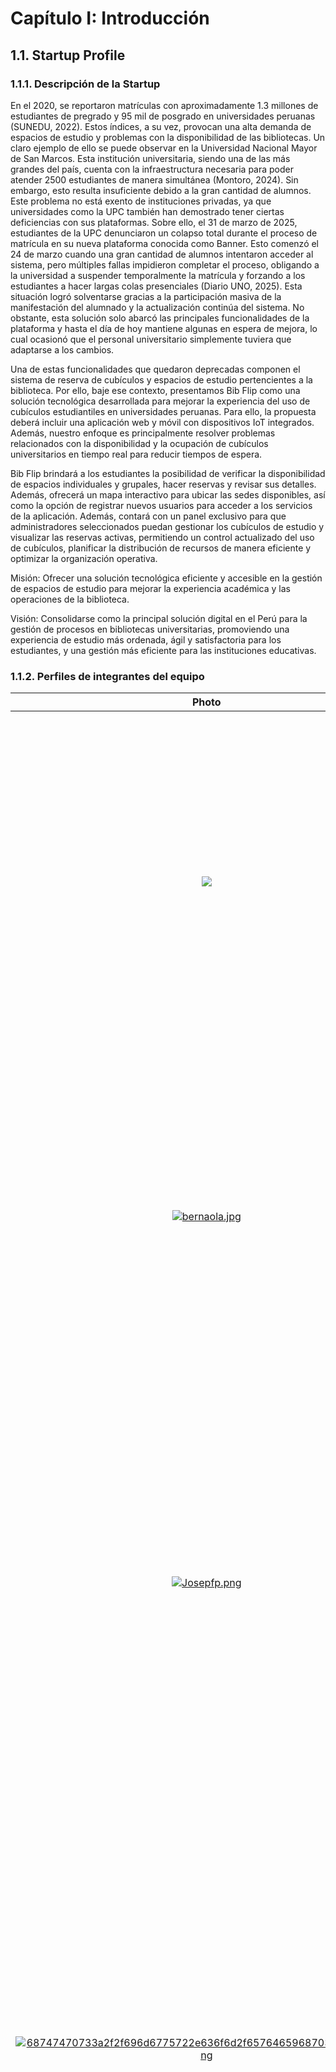 # Capítulo I: Introducción

## 1.1. Startup Profile

### 1.1.1. Descripción de la Startup

En el 2020, se reportaron matrículas con aproximadamente 1.3 millones de estudiantes de pregrado y 95 mil de posgrado en universidades peruanas (SUNEDU, 2022). Estos índices, a su vez, provocan una alta demanda de espacios de estudio y problemas con la disponibilidad de las bibliotecas. Un claro ejemplo de ello se puede observar en la Universidad Nacional Mayor de San Marcos. Esta institución universitaria, siendo una de las más grandes del país, cuenta con la infraestructura necesaria para poder atender 2500 estudiantes de manera simultánea (Montoro, 2024). Sin embargo, esto resulta insuficiente debido a la gran cantidad de alumnos. Este problema no está exento de instituciones privadas, ya que universidades como la UPC también han demostrado tener ciertas deficiencias con sus plataformas. Sobre ello, el 31 de marzo de 2025, estudiantes de la UPC denunciaron un colapso total durante el proceso de matrícula en su nueva plataforma conocida como Banner. Esto comenzó el 24 de marzo cuando una gran cantidad de alumnos intentaron acceder al sistema, pero múltiples fallas impidieron completar el proceso, obligando a la universidad a suspender temporalmente la matrícula y forzando a los estudiantes a hacer largas colas presenciales (Diario UNO, 2025). Esta situación logró solventarse gracias a la participación masiva de la manifestación del alumnado y la actualización continúa del sistema. No obstante, esta solución solo abarcó las principales funcionalidades de la plataforma y hasta el día de hoy mantiene algunas en espera de mejora, lo cual ocasionó que el personal universitario simplemente tuviera que adaptarse a los cambios. 

Una de estas funcionalidades que quedaron deprecadas componen el sistema de reserva de cubículos y espacios de estudio pertencientes a la biblioteca. Por ello, baje ese contexto, presentamos Bib Flip como una solución tecnológica desarrollada para mejorar la experiencia del uso de cubículos estudiantiles en universidades peruanas. Para ello, la propuesta deberá incluir una aplicación web y móvil con dispositivos IoT integrados. Además, nuestro enfoque es principalmente resolver problemas relacionados con la disponibilidad y la ocupación de cubículos universitarios en tiempo real para reducir tiempos de espera. 

Bib Flip brindará a los estudiantes la posibilidad de verificar la disponibilidad de espacios individuales y grupales, hacer reservas y revisar sus detalles. Además, ofrecerá un mapa interactivo para ubicar las sedes disponibles, así como la opción de registrar nuevos usuarios para acceder a los servicios de la aplicación. Además, contará con un panel exclusivo para que administradores seleccionados puedan gestionar los cubículos de estudio y visualizar las reservas activas, permitiendo un control actualizado del uso de cubículos, planificar la distribución de recursos de manera eficiente y optimizar la organización operativa.

Misión:
Ofrecer una solución tecnológica eficiente y accesible en la gestión de espacios de estudio para mejorar la experiencia académica y las operaciones de la biblioteca.

Visión:
Consolidarse como la principal solución digital en el Perú para la gestión de procesos en bibliotecas universitarias, promoviendo una experiencia de estudio más ordenada, ágil y satisfactoria para los estudiantes, y una gestión más eficiente para las instituciones educativas.


### 1.1.2. Perfiles de integrantes del equipo

|           Photo                        |                                                                                                                                                                                                                                                                                                    Description                                                                                                                                                                                                                                                                                                    |
| :------------------------------------------------: | :---------------------------------------------------------------------------------------------------------------------------------------------------------------------------------------------------------------------------------------------------------------------------------------------------------------------------------------------------------------------------------------------------------------------------------------------------------------------------------------------------------------------------------------------------------------------------------------------------------------: |
| <img src="https://i.postimg.cc/6qRCcvNF/Captura-de-pantalla-2024-09-08-151747.png"> | **Aranda Vallejos, Oscar Gabriel** <br> Tengo 20 años y soy estudiante de la carrera de Ingeniería de Software, poseo conocimientos básicos en Unity, C++ y diseño web. Me considero una persona preparada y perseverante en cumplir con los objetivos del proyecto; además, siempre estoy dispuesto a aprender nuevos conceptos.            |
| [![bernaola.jpg](https://i.postimg.cc/PxhJpyCd/bernaola.jpg)](https://postimg.cc/hJycN98Y) | **Bernaola Pérez, André Arturo** <br> Estoy cursando la carrera de Ingeniería de Software, me gusta jugar videojuegos y aprender cosas nuevas en mis ratos libres. Aspiro a trabajar como desarrollador fullstack y me interesa mantenerme actualizado en nuevas tecnologías, buenas prácticas de programación y metodologías ágiles. |
| [![Josepfp.png](https://i.postimg.cc/kMYMqqvJ/Josepfp.png)](https://postimg.cc/3WpQZMqV) | **Gutierrez Garcia, José Eduardo** <br> Tengo 21 años, actualmente me encuentro cruzando mi 7mo ciclo de la carrera de ingeniería de software en la UPC. Me gusta jugar videojuegos y practicar natación, soy un gran aficionado de la tecnología y del ensamblaje de computadoras. Me considero una persona dispuesta siempre a aprender tecnologías nuevas, creativa y responsable.         |
| [![68747470733a2f2f696d6775722e636f6d2f657646596870372e706e67.png](https://i.postimg.cc/hGCC5yVG/68747470733a2f2f696d6775722e636f6d2f657646596870372e706e67.png)](https://postimg.cc/qt3XtGbf) | **Oliveira Paucar, Mauricio** <br> Me gusta mucho aprender cosas nuevas sobre mi carrera, trabajar en equipo de manera proactiva y lograr los objetivos junto a mis compañeros. Me considero una persona ambiciosa, ya que mi meta es llegar a obtener un alto cargo en una empresa que me agrade o formar mi propia empresa relacionada al software. Gracias a ello siempre podré trabajar en algo que me guste y llevar una vida cómoda. Cuento con conocimientos de C + + y HTML. |
| <!-- FOTO DE JOAQUIN --> | **Pedraza Maldonado, Joaquin** <br> <!--Indoxeable--> |
| [![foto-upc.jpg](https://i.postimg.cc/jSpQ1pFv/foto-upc.jpg)](https://postimg.cc/TKcDL4GW) | **Soriano Medrano, Diego** <br>  Estudio la carrera de ingeniería de software. Me considero una persona creativa y paciente. Tengo conocimiento en el uso de diferentes herramientas informáticas y lenguajes de programación. que ayudan a realizar distintos tipos de trabajo y a resolver problemas. Parte de mis habilidades blandas es siempre tomar en cuenta la opinión de mis compañeros, lo cual me facilita el poder trabajar en equipo, para agilizar diferentes actividades. |
| [![pierovelarde.jpg](https://i.postimg.cc/pdj5nykJ/pierovelarde.jpg)](https://postimg.cc/Y4pC5r5v) | **Velarde Luyo, Piero Alberto** <br> Soy Piero, estudio la carrera de ingeniería de software en la Universidad Peruana de Ciencias Aplicadas. Escogí esta carrera por mi facilidad en el uso de las computadoras. Asímismo, por mi interés en el funcionamiento de las anteriores mencionadas y todo respecto a la programación y las tecnologías emergentes. |


## 1.2. Solution Profile

### 1.2.1. Antecedentes y problemática

What (¿Qué problema abordamos?)

La administración ineficaz de los espacios de estudio en las bibliotecas universitarias peruanas es el problema principal. Los alumnos experimentan incertidumbre con respecto a la disponibilidad de cubículos, se frustran cuando no encuentran espacios libres y deben esperar mucho tiempo. Asimismo, el sistema que las universidades suelen otorgar para la reserva de espacios de estudio conlleva un proceso lento y poco eficiente en la mayoría de situaciones.

Who (¿Quién está afectado?)

Se indentifican entre los principales afectados a los estudiantes universitarios que experimentan dificultades para acceder a espacios de estudio cuando los necesitan, especialmente durante períodos altamente concurridos como en semanas de trabajos parciales y finales. En segundo lugar, tenemos al personal de bibliotecas universitarias que Enfrentan desafíos en la gestión manual de cubículos, control de ocupación y planificación de recursos.

### 1.2.2. Lean UX Process



#### 1.2.2.1. Lean UX Problem Statements

<!-- Contenido de Lean UX Problem Statements -->

#### 1.2.2.2. Lean UX Assumptions

##### **Business Outcomes:**

<!-- Contenido de Business Outcomes -->

##### **Users:**

<!-- Contenido de Users -->

##### **User Outcomes & Benefits:**

<!-- Contenido de User Outcomes & Benefits -->

##### **Feature Assumptions:**

<!-- Contenido de Feature Assumptions -->

##### **Business Assumptions:**

<!-- Contenido de Business Assumptions -->

##### **User Assumptions:**

<!-- Contenido de User Assumptions -->

#### 1.2.2.3. Lean UX Hypothesis Statements

<!-- Contenido de Lean UX Hypothesis Statements -->

#### 1.2.2.4. Lean UX Canvas

<!-- Contenido de Lean UX Canvas -->

## 1.3. Segmentos objetivo

Para el desarrollo de nuestra propuesta, se han identificado dos segmentos objetivo principales que representan los stakeholders clave del sistema propuesto.

---

### Segmento 1: Personal de bibliotecas universitarias
Este segmento está conformado por el personal administrativo y operativo de las bibliotecas universitarias, quienes son responsables de la gestión diaria de los espacios de estudio y servicios bibliotecarios. Además, para este segmento se tomará como caso de prueba al personal de la Universidad Peruana de Ciencias Aplicadas en la sede San Miguel. Esto debido a su alta demanda como una de las mejores instituciones privadas en el Perú. 

#### Características Demográficas

- Edad: Personal adulto, entre los 25 y 55 años
- Educación: Técnica o universitaria
- Experiencia laboral: Personal con experiencia en gestión de servicios bibliotecarios y atención al usuario

#### Características Geográficas

- Ubicación: Universidades de Lima
- Alcance inicial: Lima Metropolitana, con potencial expansión a otros departamentos del Perú como Cusco, Piura e Ica.

---

### Segmento 2: Estudiantes universitarios
Este segmento comprende a los usuarios finales del sistema, estudiantes de bachillerato o posgrado que utilicen regularmente los espacios de estudio de las bibliotecas universitarias. Cabe resaltar que, para validar los casos de prueba, se tomarán en cuenta a estudiantes de la Universidad Peruana de Ciencias Aplicadas como primera instancia.

#### Características Demográficas

- Edad: Principalmente entre los 17 y 35 años
- Nivel educativo: Estudiantes de pregrado y posgrado de diversas carreras profesionales
- Perfil tecnológico: Estudiantes con familiaridad en el uso de aplicaciones móviles y sistemas digitales
- Hábitos de estudio: Usuarios frecuentes de cubículos estudiantiles, especialmente durante períodos de exámenes y revisión de proyectos.

#### Características Geográficas

- Procedencia: Estudiantes de Lima Metropolitana y sus provincias
- Horarios: Flexibilidad horaria para los turnos de mañana, tarde y noche

---
